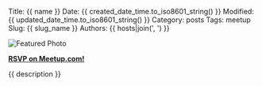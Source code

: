 Title: {{ name }}
Date: {{ created_date_time.to_iso8601_string() }}
Modified: {{ updated_date_time.to_iso8601_string() }}
Category: posts
Tags: meetup
Slug: {{ slug_name }}
Authors: {{ hosts|join(', ') }}

![Featured Photo]({{featured_photo_link}})

**[RSVP on Meetup.com!]({{meetup_link}})**

{{ description }}